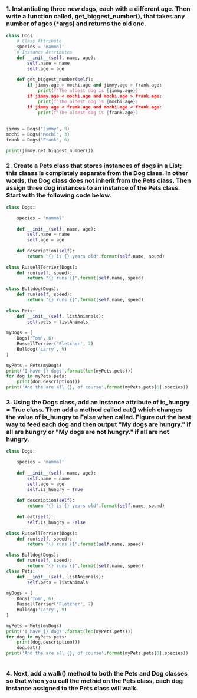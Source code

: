 ### 1. Instantiating three new dogs, each with a different age. Then write a function called, get_biggest_number(), that takes any number of ages (*args) and returns the old one.

```.py
class Dogs:
    # Class Attribute
    species = 'mammal'
    # Instance Attributes
    def __init__(self, name, age):
        self.name = name
        self.age = age
        
    def get_biggest_number(self):
        if jimmy.age > mochi.age and jimmy.age > frank.age:
            print(f'The oldest dog is {jimmy.age})
        if jimmy.age < mochi.age and mochi.age > frank.age:
            print(f'The oldest dog is {mochi.age})
        if jimmy.age < framk.age and mochi.age < frank.age: 
            print(f'The oldest dog is {frank.age})
       
        
jimmy = Dogs("Jimmy", 8)
mochi = Dogs("Mochi", 3)
frank = Dogs("Frank", 6)

print(jimmy.get_biggest_number())
```

### 2. Create a Pets class that stores instances of dogs in a List; this claass is completely separate from the Dog class. In other words, the Dog class does not inherit from the Pets class. Then assign three dog instances to an instance of the Pets class. Start with the following code below.

```.py
class Dogs:

    species = 'mammal'
    
    def __init__(self, name, age):
        self.name = name
        self.age = age
        
    def description(self):
        return "{} is {} years old".format(self.name, sound)
        
class RussellTerrier(Dogs):
    def run(self, speed):
        return "{} runs {}".format(self.name, speed)

class Bulldog(Dogs):
    def run(self, speed):
        return "{} runs {}".format(self.name, speed)
        
class Pets:
    def __init__(self, listAnimnals):
        self.pets = listAnimals
        
myDogs = [
    Dogs('Tom', 6)
    RussellTerrier('Fletcher', 7)
    Bulldog('Larry', 9)
]

myPets = Pets(myDogs)
print('I have {} dogs'.format(len(myPets.pets)))
for dog in myPets.pets:
    print(dog.description())
print('And the are all {}, of course'.format(myPets.pets[0].species))
```

### 3. Using the Dogs class, add an instance attribute of is_hungry = True class. Then add a method called eat() which changes the value of is_hungry to False when called. Figure out the best way to feed each dog and then output "My dogs are hungry." if all are hungry or "My dogs are not hungry." if all are not hungry.
```.py
class Dogs:

    species = 'mammal'
    
    def __init__(self, name, age):
        self.name = name
        self.age = age
        self.is_hungry = True
        
    def description(self):
        return "{} is {} years old".format(self.name, sound)
    
    def eat(self):
        self.is_hungry = False
        
class RussellTerrier(Dogs):
    def run(self, speed):
        return "{} runs {}".format(self.name, speed)

class Bulldog(Dogs):
    def run(self, speed):
        return "{} runs {}".format(self.name, speed)
class Pets:
    def __init__(self, listAnimnals):
        self.pets = listAnimals
        
myDogs = [
    Dogs('Tom', 6)
    RussellTerrier('Fletcher', 7)
    Bulldog('Larry', 9)
]

myPets = Pets(myDogs)
print('I have {} dogs'.format(len(myPets.pets)))
for dog in myPets.pets:
    print(dog.description())
    dog.eat()
print('And the are all {}, of course'.format(myPets.pets[0].species))



```

### 4. Next, add a walk() method to both the Pets and Dog classes so that when you call the methid on the Pets class, each dog instance assigned to the Pets class will walk.
```.py
```
